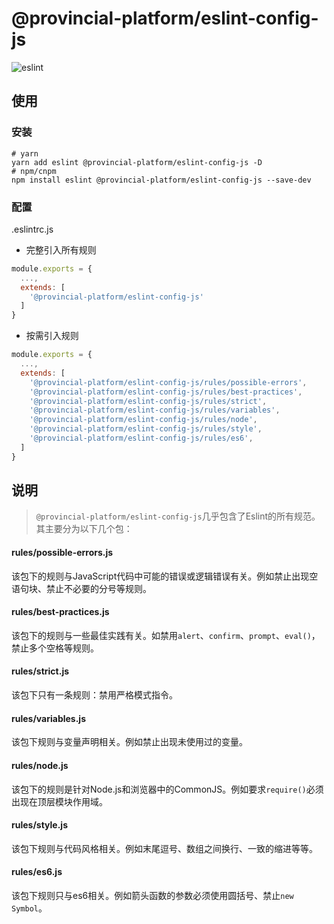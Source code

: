 # @provincial-platform/eslint-config-js

![eslint](https://img.shields.io/badge/eslint-v7.29.0-blue)

## 使用

### 安装
```shell
# yarn
yarn add eslint @provincial-platform/eslint-config-js -D
# npm/cnpm
npm install eslint @provincial-platform/eslint-config-js --save-dev
```

### 配置
.eslintrc.js
- 完整引入所有规则
```javascript
module.exports = {
  ...,
  extends: [
    '@provincial-platform/eslint-config-js'
  ]
}
```
- 按需引入规则
```javascript
module.exports = {
  ...,
  extends: [
    '@provincial-platform/eslint-config-js/rules/possible-errors',
    '@provincial-platform/eslint-config-js/rules/best-practices',
    '@provincial-platform/eslint-config-js/rules/strict',
    '@provincial-platform/eslint-config-js/rules/variables',
    '@provincial-platform/eslint-config-js/rules/node',
    '@provincial-platform/eslint-config-js/rules/style',
    '@provincial-platform/eslint-config-js/rules/es6',
  ]
}
```

## 说明

> `@provincial-platform/eslint-config-js`几乎包含了Eslint的所有规范。其主要分为以下几个包：

#### rules/possible-errors.js
该包下的规则与JavaScript代码中可能的错误或逻辑错误有关。例如禁止出现空语句块、禁止不必要的分号等规则。
#### rules/best-practices.js
该包下的规则与一些最佳实践有关。如禁用`alert`、`confirm`、`prompt`、`eval()`，禁止多个空格等规则。
#### rules/strict.js
该包下只有一条规则：禁用严格模式指令。
#### rules/variables.js
该包下规则与变量声明相关。例如禁止出现未使用过的变量。
#### rules/node.js
该包下的规则是针对Node.js和浏览器中的CommonJS。例如要求`require()`必须出现在顶层模块作用域。
#### rules/style.js
该包下规则与代码风格相关。例如末尾逗号、数组之间换行、一致的缩进等等。
#### rules/es6.js
该包下规则只与es6相关。例如箭头函数的参数必须使用圆括号、禁止`new Symbol`。

